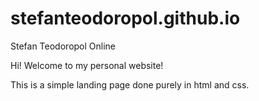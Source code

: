# stefanteodoropol.github.io
Stefan Teodoropol Online

Hi! Welcome to my personal website!

This is a simple landing page done purely in html and css.
